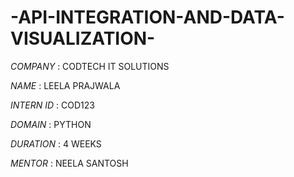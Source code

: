 # -API-INTEGRATION-AND-DATA-VISUALIZATION-

*COMPANY* : CODTECH IT SOLUTIONS 

*NAME* : LEELA PRAJWALA 

*INTERN ID* : COD123

*DOMAIN* : PYTHON 

*DURATION* : 4 WEEKS 

*MENTOR* : NEELA SANTOSH 
